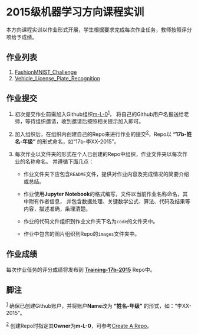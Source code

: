 # 2015级机器学习方向课程实训

本方向课程实训以作业形式开展，学生根据要求完成每次作业任务，教师按照评分项给予成绩。

## 作业列表

1. [FashionMNIST_Challenge](./FashionMNIST_Challenge.md)
2. [Vehicle_License_Plate_Recognition](./Vehicle_License_Plate_Recognition.md)


## 作业提交

1. 初次提交作业前需加入Github组织[m-L-0](https://github.com/m-L-0)<sup><a id="fnr.1" class="footref" href="#fn.1">1</a></sup>，
   将自己的Github用户名报送给老师，等待组织邀请，收到邀请后按照相关提示加入即可。

2. 加入组织后，在组织内创建自己的Repo来进行作业的提交<sup><a id="fnr.2" class="footref" href="#fn.2">2</a></sup>，Repo以 **“17b-姓名-年级”** 的形式命名，如“17b-李XX-2015”。

3. 每次作业以文件夹的形式在个人已创建的Repo中组织，作业文件夹以每次作业的名称命名。
   并遵循下面几点：

   + 作业文件夹下应包含`README`文件，提供对作业内容及完成情况的简要介绍或总结。

   + 作业使用**Jupyter Notebook**的格式编写，文件以当前作业名称命名，其中附有作者信息，
     并包含数据处理、关键数学公式、算法、代码及结果等内容，描述准确，条理清楚。

   + 作业的代码文件组织到作业文件夹下名为`code`的文件夹中。

   + 作业中包含的图片组织到Repo的`images`文件夹中。

## 作业成绩

每次作业任务的评分成绩将发布到 [**Training-17b-2015**](https://github.com/m-L-0/training-17b-2015) Repo中。

## 脚注

<sup><a id="fn.1" class="footnum" href="#fnr.1">1</a></sup> 确保已创建Github账户，并将账户**Name**改为 **“姓名-年级”** 的形式，如：“李XX-2015”。

<sup><a id="fn.2" class="footnum" href="#fnr.2">2</a></sup> 创建Repo时指定其**Owner**为**m-L-0**，可参考[Create A Repo](https://help.github.com/articles/create-a-repo/)。
